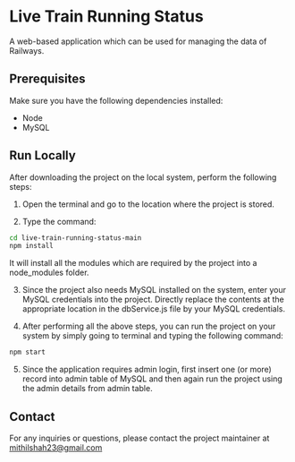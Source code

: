 
# Live Train Running Status

A web-based application which can be used for managing the data of Railways.


## Prerequisites
Make sure you have the following dependencies installed:
- Node
- MySQL
## Run Locally

After downloading the project on the local system, perform the following steps:

1. Open the terminal and go to the location where the project is stored.

2. Type the command:
```bash
cd live-train-running-status-main
npm install 
```
It will install all the modules which are required by the project into a node_modules folder.

3. Since the project also needs MySQL installed on the system, enter your MySQL credentials into the project.
Directly replace the contents at the appropriate location in the dbService.js file by your MySQL credentials.

4. After performing all the above steps, you can run the project on your system by simply going to terminal and typing the following command:
```bash
npm start 
```

5. Since the application requires admin login, first insert one (or more) record into admin table of MySQL and then again run the project using the admin details from admin table.

    
## Contact
For any inquiries or questions, please contact the project maintainer at mithilshah23@gmail.com
